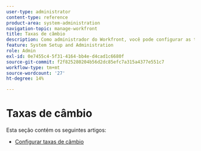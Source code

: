 ```yaml
---
user-type: administrator
content-type: reference
product-area: system-administration
navigation-topic: manage-workfront
title: Taxas de câmbio
description: Como administrador do Workfront, você pode configurar as taxas de câmbio da moeda no Workfront.
feature: System Setup and Administration
role: Admin
exl-id: 0e7455c4-5f31-4164-bb4e-d4cad1c6680f
source-git-commit: f2f825280204b56d2dc85efc7a315a4377e551c7
workflow-type: tm+mt
source-wordcount: '27'
ht-degree: 14%

---
```


# Taxas de câmbio

Esta seção contém os seguintes artigos:

* [Configurar taxas de câmbio](../../../administration-and-setup/manage-workfront/exchange-rates/set-up-exchange-rates.md)
